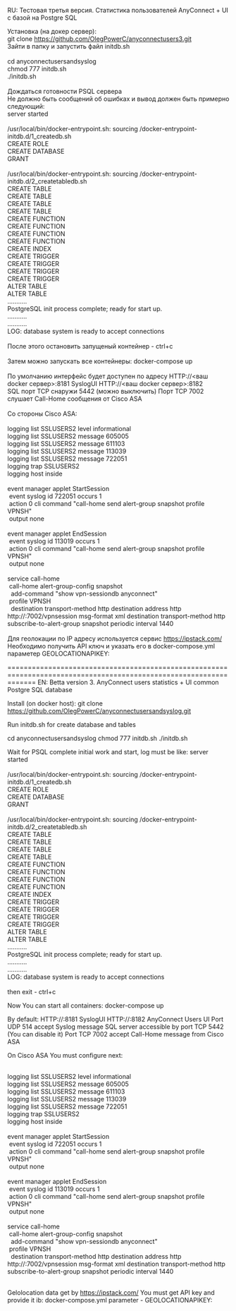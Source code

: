 RU: Тестовая третья версия. Статистика пользователей AnyConnect + UI с базой на Postgre SQL

Установка (на докер сервер):<br>
git clone https://github.com/OlegPowerC/anyconnectusers3.git<br>
Зайти в папку и запустить файл initdb.sh<br>
<br>
cd anyconnectusersandsyslog<br>
chmod 777 initdb.sh<br>
./initdb.sh<br>
<br>
Дождаться готовности PSQL сервера<br>
Не должно быть сообщений об ошибках и вывод должен быть примерно следующий:<br>
server started<br>
<br>
/usr/local/bin/docker-entrypoint.sh: sourcing /docker-entrypoint-initdb.d/1_createdb.sh<br>
CREATE ROLE<br>
CREATE DATABASE<br>
GRANT<br>
<br>
/usr/local/bin/docker-entrypoint.sh: sourcing /docker-entrypoint-initdb.d/2_createtabledb.sh<br>
CREATE TABLE<br>
CREATE TABLE<br>
CREATE TABLE<br>
CREATE TABLE<br>
CREATE FUNCTION<br>
CREATE FUNCTION<br>
CREATE FUNCTION<br>
CREATE FUNCTION<br>
CREATE INDEX<br>
CREATE TRIGGER<br>
CREATE TRIGGER<br>
CREATE TRIGGER<br>
CREATE TRIGGER<br>
ALTER TABLE<br>
ALTER TABLE<br>
...........<br>
PostgreSQL init process complete; ready for start up.<br>
...........<br>
...........<br>
LOG:  database system is ready to accept connections<br>
<br>
После этого остановить запущеный контейнер - ctrl+c<br>
<br>
Затем можно запускать все контейнеры: docker-compose up<br>
<br>
По умолчанию интерфейс будет доступен по адресу HTTP://<ваш docker сервер>:8181 SyslogUI HTTP://<ваш docker сервер>:8182<br>
SQL порт TCP снаружи 5442 (можно выключить) Порт TCP 7002 слушает Call-Home сообщения от Cisco ASA<br>
<br>
Со стороны Cisco ASA:<br>
<br>
logging list SSLUSERS2 level informational<br>
logging list SSLUSERS2 message 605005<br>
logging list SSLUSERS2 message 611103<br>
logging list SSLUSERS2 message 113039<br>
logging list SSLUSERS2 message 722051<br>
logging trap SSLUSERS2<br>
logging host inside<br>
<br>
event manager applet StartSession<br>
&nbsp;event syslog id 722051 occurs 1<br>
&nbsp;action 0 cli command "call-home send alert-group snapshot profile VPNSH"<br>
&nbsp;output none<br>
<br>
event manager applet EndSession<br>
&nbsp;event syslog id 113019 occurs 1<br>
&nbsp;action 0 cli command "call-home send alert-group snapshot profile VPNSH"<br>
&nbsp;output none<br>
<br>
service call-home<br>
&nbsp;call-home alert-group-config snapshot<br>
&nbsp;&nbsp;add-command "show vpn-sessiondb anyconnect"<br>
&nbsp;profile VPNSH<br>
&nbsp;&nbsp;destination transport-method http destination address http http://:7002/vpnsession msg-format xml destination transport-method http subscribe-to-alert-group snapshot periodic interval 1440<br>
<br>
Для геолокации по IP адресу используется сервис https://ipstack.com/
Необходимо получить API ключ и указать его в docker-compose.yml
параметер GEOLOCATIONAPIKEY:

===================================================================================================================
EN: Betta version 3. AnyConnect users statistics + UI common Postgre SQL database

Install (on docker host): git clone https://github.com/OlegPowerC/anyconnectusersandsyslog.git

Run initdb.sh for create database and tables

cd anyconnectusersandsyslog
chmod 777 initdb.sh
./initdb.sh

Wait for PSQL complete initial work and start, 
log must be like:
server started<br>
<br>
/usr/local/bin/docker-entrypoint.sh: sourcing /docker-entrypoint-initdb.d/1_createdb.sh<br>
CREATE ROLE<br>
CREATE DATABASE<br>
GRANT<br>
<br>
/usr/local/bin/docker-entrypoint.sh: sourcing /docker-entrypoint-initdb.d/2_createtabledb.sh<br>
CREATE TABLE<br>
CREATE TABLE<br>
CREATE TABLE<br>
CREATE TABLE<br>
CREATE FUNCTION<br>
CREATE FUNCTION<br>
CREATE FUNCTION<br>
CREATE FUNCTION<br>
CREATE INDEX<br>
CREATE TRIGGER<br>
CREATE TRIGGER<br>
CREATE TRIGGER<br>
CREATE TRIGGER<br>
ALTER TABLE<br>
ALTER TABLE<br>
...........<br>
PostgreSQL init process complete; ready for start up.<br>
...........<br>
...........<br>
LOG:  database system is ready to accept connections<br>
<br>
then exit - ctrl+c

Now You can start all containers: docker-compose up

By default: HTTP://:8181 SyslogUI HTTP://:8182 AnyConnect Users UI Port UDP 514 accept Syslog message SQL server accessible by port TCP 5442 (You can disable it) Port TCP 7002 accept Call-Home message from Cisco ASA

On Cisco ASA You must configure next:

<br>
logging list SSLUSERS2 level informational<br>
logging list SSLUSERS2 message 605005<br>
logging list SSLUSERS2 message 611103<br>
logging list SSLUSERS2 message 113039<br>
logging list SSLUSERS2 message 722051<br>
logging trap SSLUSERS2<br>
logging host inside<br>
<br>
event manager applet StartSession<br>
&nbsp;event syslog id 722051 occurs 1<br>
&nbsp;action 0 cli command "call-home send alert-group snapshot profile VPNSH"<br>
&nbsp;output none<br>
<br>
event manager applet EndSession<br>
&nbsp;event syslog id 113019 occurs 1<br>
&nbsp;action 0 cli command "call-home send alert-group snapshot profile VPNSH"<br>
&nbsp;output none<br>
<br>
service call-home<br>
&nbsp;call-home alert-group-config snapshot<br>
&nbsp;&nbsp;add-command "show vpn-sessiondb anyconnect"<br>
&nbsp;profile VPNSH<br>
&nbsp;&nbsp;destination transport-method http destination address http http://:7002/vpnsession msg-format xml destination transport-method http subscribe-to-alert-group snapshot periodic interval 1440<br>
<br>

Gelolocation data get by https://ipstack.com/
You must get API key and provide it ib: docker-compose.yml
parameter - GEOLOCATIONAPIKEY: